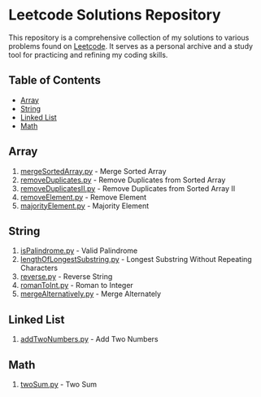 # Leetcode Solutions Repository

This repository is a comprehensive collection of my solutions to various problems found on [Leetcode](https://leetcode.com/problemset/). It serves as a personal archive and a study tool for practicing and refining my coding skills.

## Table of Contents
- [Array](#array)
- [String](#string)
- [Linked List](#linked-list)
- [Math](#math)

## Array
1. [mergeSortedArray.py](https://github.com/JunhuiShen/My-Leetcode-Codes/blob/main/mergeSortedArray.py) - Merge Sorted Array
2. [removeDuplicates.py](https://github.com/JunhuiShen/My-Leetcode-Codes/blob/main/removeDuplicates.py) - Remove Duplicates from Sorted Array
3. [removeDuplicatesII.py](https://github.com/JunhuiShen/My-Leetcode-Codes/blob/main/removeDuplicatesII.py) - Remove Duplicates from Sorted Array II
4. [removeElement.py](https://github.com/JunhuiShen/My-Leetcode-Codes/blob/main/removeElement.py) - Remove Element
5. [majorityElement.py](https://github.com/JunhuiShen/My-Leetcode-Codes/blob/main/majorityElement.py) - Majority Element

## String
1. [isPalindrome.py](https://github.com/JunhuiShen/My-Leetcode-Codes/blob/main/isPalindrome.py) - Valid Palindrome
2. [lengthOfLongestSubstring.py](https://github.com/JunhuiShen/My-Leetcode-Codes/blob/main/lengthOfLongestSubstring.py) - Longest Substring Without Repeating Characters
3. [reverse.py](https://github.com/JunhuiShen/My-Leetcode-Codes/blob/main/reverse.py) - Reverse String
4. [romanToInt.py](https://github.com/JunhuiShen/My-Leetcode-Codes/blob/main/romanToInt.py) - Roman to Integer
5. [mergeAlternatively.py](https://github.com/JunhuiShen/My-Leetcode-Codes/blob/main/mergeAlternatively.py) - Merge Alternately

## Linked List
1. [addTwoNumbers.py](https://github.com/JunhuiShen/My-Leetcode-Codes/blob/main/addTwoNumbers.py) - Add Two Numbers

## Math
1. [twoSum.py](https://github.com/JunhuiShen/My-Leetcode-Codes/blob/main/twoSum.py) - Two Sum
